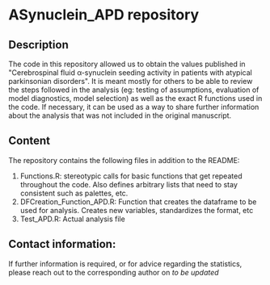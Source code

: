 # ASynuclein_APD repository

## Description
The code in this repository allowed us to obtain the values published in "Cerebrospinal fluid α-synuclein seeding activity in patients with atypical parkinsonian disorders". It is meant mostly for others to be able to review the steps followed in the analysis (eg: testing of assumptions, evaluation of model diagnostics, model selection) as well as the exact R functions used in the code. If necessary, it can be used as a way to share further information about the analysis that was not included in the original manuscript. 

## Content
The repository contains the following files in addition to the README:

1. Functions.R: stereotypic calls for basic functions that get repeated throughout the code. Also defines arbitrary lists that need to stay consistent such as palettes, etc. 
2. DFCreation_Function_APD.R: Function that creates the dataframe to be used for analysis. Creates new variables, standardizes the format, etc
3. Test_APD.R: Actual analysis file

## Contact information:
If further information is required, or for advice regarding the statistics, please reach out to the corresponding author on *to be updated* 
